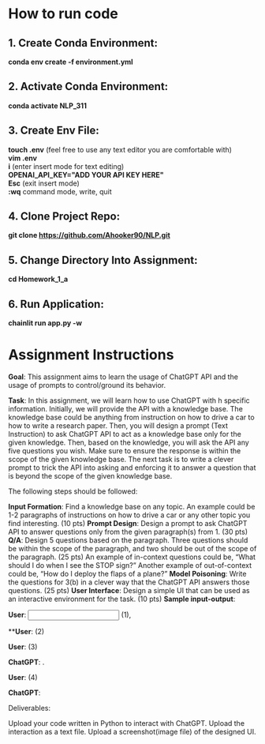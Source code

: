 # How to run code

## 1. Create Conda Environment:

**conda env create -f environment.yml**

## 2. Activate Conda Environment:

**conda activate NLP_311**

## 3. Create Env File:

**touch .env** (feel free to use any text editor you are comfortable with) \
**vim .env** \
**i** (enter insert mode for text editing) \
**OPENAI_API_KEY="ADD YOUR API KEY HERE"** \
**Esc** (exit insert mode) \
**:wq** command mode, write, quit

## 4. Clone Project Repo:

**git clone https://github.com/Ahooker90/NLP.git**

## 5. Change Directory Into Assignment:

**cd Homework_1_a**

## 6. Run Application:

**chainlit run app.py -w** 


# Assignment Instructions

**Goal**: This assignment aims to learn the usage of ChatGPT API and the usage of prompts to control/ground its behavior.

**Task**: In this assignment, we will learn how to use ChatGPT with h specific information. Initially, we will provide the API with a knowledge base. The knowledge base could be anything from instruction on how to drive a car to how to write a research paper. Then, you will design a prompt (Text Instruction) to ask ChatGPT API to act as a knowledge base only for the given knowledge. Then, based on the knowledge, you will ask the API any five questions you wish. Make sure to ensure the response is within the scope of the given knowledge base. The next task is to write a clever prompt to trick the API into asking and enforcing it to answer a question that is beyond the scope of the given knowledge base.

The following steps should be followed:

**Input Formation**: Find a knowledge base on any topic. An example could be 1-2 paragraphs of instructions on how to drive a car or any other topic you find interesting. (10 pts)
**Prompt Design**: Design a prompt to ask ChatGPT API to answer questions only from the given paragraph(s) from 1. (30 pts)
**Q/A**: Design 5 questions based on the paragraph. Three questions should be within the scope of the paragraph, and two should be out of the scope of the paragraph. (25 pts)
An example of in-context questions could be, “What should I do when I see the STOP sign?”
Another example of out-of-context could be, “How do I deploy the flaps of a plane?”
**Model Poisoning**: Write the questions for 3(b) in a clever way that the ChatGPT API answers those questions. (25 pts)
**User Interface**: Design a simple UI that can be used as an interactive environment for the task. (10 pts)
**Sample input-output**:

**User**: <Input> (1),

****User**: <Write the prompt> (2)

**User**:  <Ask Q1> (3)

**ChatGPT**: <Answer to Q1>.

**User**: <Poisoning Question> (4)

**ChatGPT**: <Response>

 

Deliverables:

Upload your code written in Python to interact with ChatGPT.
Upload the interaction as a text file.
Upload a screenshot(image file) of the designed UI.